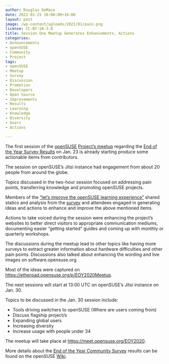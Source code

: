 ```yaml
---
author: Douglas DeMaio
date: 2021-01-25 16:00:00+16:00
layout: post
image: /wp-content/uploads/2021/01/pain.png
license: CC-BY-SA-3.0
title: Session One Meetup Generates Enhancements, Actions
categories:
- Announcements
- openSUSE
- Community
- Project
tags:
- openSUSE
- Meetup
- Survey
- Discussion
- Promotion
- Developers
- Open Source
- Improvements
- Results
- Learning
- Knowledge
- Diversity
- Users
- Actions

---
```


The first session of the [openSUSE](https://www.opensuse.org/) [Project’s meetup](https://news.opensuse.org/2021/01/18/meetup-will-discuss-survey-results-project-improvements/) regarding the [End of the Year Survey Results](https://en.opensuse.org/End-of-year-surveys/2020/Data) on Jan. 23 is already starting produce some actionable items from contributors. 

The session on openSUSE’s Jitsi instance had engagement from about 20 people from around the globe.

Topics discussed in the two-hour session focused on addressing pain points, transferring knowledge and promoting openSUSE projects.

Members of the [“let’s improve the openSUSE learning experience”](https://news.opensuse.org/2020/10/12/join-our-team-and-help-us-imporove-the-openSUSE-learning-experience/) shared statics and analysis from the [survey](https://en.opensuse.org/End-of-year-surveys/2020/Data) and attendees engaged in generating ideas and actions to enhance and improve the above mentioned items. 

Actions to take voiced during the session were enhancing the project’s websites to better direct visitors to appropriate communication mediums, documenting easier “getting started” guides and coming up with monthly or quarterly workshops.

The discussions during the meetup lead to other topics like having more surveys to extract greater information about hardware difficulties and other pain points. Discussions also talked about enhancing the wording and live images on software.opensuse.org.

Most of the ideas were captured on <https://etherpad.opensuse.org/p/EOY2020Meetup>.

The next sessions will start at 13:00 UTC on openSUSE’s Jitsi instance on Jan. 30.

Topics to be discussed in the Jan. 30 session include: 

* Tools driving switchers to openSUSE (Where are users coming from)
* Discuss flagship project/s
* Expanding global users
* Increasing diversity
* Increase usage with people under 34

The meetup will take place at <https://meet.opensuse.org/EOY2020>.

More details about the [End of the Year Community Survey](https://news.opensuse.org/2020/12/19/introducing-the-opensuse-2020-end-of-year-survey/) results can be found on the openSUSE [Wiki](https://en.opensuse.org/End-of-year-surveys/2020/Data).
